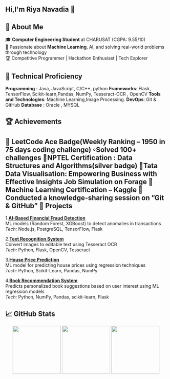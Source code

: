 ## Hi,I'm Riya Navadia 👋
💫 About Me
--
🎓 **Computer Engineering Student** at CHARUSAT (CGPA: 9.55/10)  
🤖 Passionate about **Machine Learning**, AI, and solving real-world problems through technology  
🏆 Competitive Programmer | Hackathon Enthusiast | Tech Explorer

🧠 Technical Proficiency
--
**Programming** : Java, JavaScript, C/C++, python
**Frameworks**: Flask, TensorFlow, Scikit-learn,Pandas, NumPy, Tesseract-OCR , OpenCV
**Tools and Technologies**: Machine Learning,Image Processing.
**DevOps**: Git & GitHub
**Database** : Oracle , MYSQL

🏆 Achievements
--
🏅 LeetCode Ace Badge(Weekly Ranking – 1950 in 75 days coding challenge)
   ◦Solved 100+ challenges
🏅NPTEL Certification : Data Structures and Algorithms(silver badge)
🏅Tata Data Visualisation: Empowering Business with Effective Insights Job Simulation on Forage
🏅Machine Learning Certification – Kaggle
🏅Conducted a knowledge-sharing session on ”Git & GitHub”
🚀 Projects
--
1.[**AI-Based Financial Fraud Detection**](https://github.com/Riyaa3050/Nirma-Hackathon)  
  ML models (Random Forest, XGBoost) to detect anomalies in transactions  
  _Tech:_ Node.js, PostgreSQL, TensorFlow, Flask  

2.[**Text Recognition System**](https://github.com/Riyaa3050/textrecognition)  
  Convert images to editable text using Tesseract OCR  
  _Tech:_ Python, Flask, OpenCV, Tesseract  

3.[**House Price Prediction**](https://github.com/Riyaa3050/House-Prediction)  
  ML model for predicting house prices using regression techniques  
  _Tech:_ Python, Scikit-Learn, Pandas, NumPy
  
4.[**Book Recommendation System**](https://github.com/Riyaa3050/BookRecommendation)  
  Predicts personalized book suggestions based on user interest using ML regression models  
  _Tech:_ Python, NumPy, Pandas, scikit-learn, Flask

📈 GitHub Stats
--
<p align="center">
  <img src="https://github-readme-stats.vercel.app/api?username=Riyaa3050&show_icons=true&theme=radical" height="150"/>
  <img src="https://github-readme-streak-stats.herokuapp.com/?user=Riyaa3050&theme=radical" height="150"/>
  <img src="https://github-readme-stats.vercel.app/api/top-langs/?username=Riyaa3050&layout=compact&theme=radical" height="150"/>
</p>


<!--
**Riyaa3050/Riyaa3050** is a ✨ _special_ ✨ repository because its `README.md` (this file) appears on your GitHub profile.

Here are some ideas to get you started:

- 🔭 I’m currently working on ...
- 🌱 I’m currently learning ...
- 👯 I’m looking to collaborate on ...
- 🤔 I’m looking for help with ...
- 💬 Ask me about ...
- 📫 How to reach me: ...
- 😄 Pronouns: ...
- ⚡ Fun fact: ...
-->
